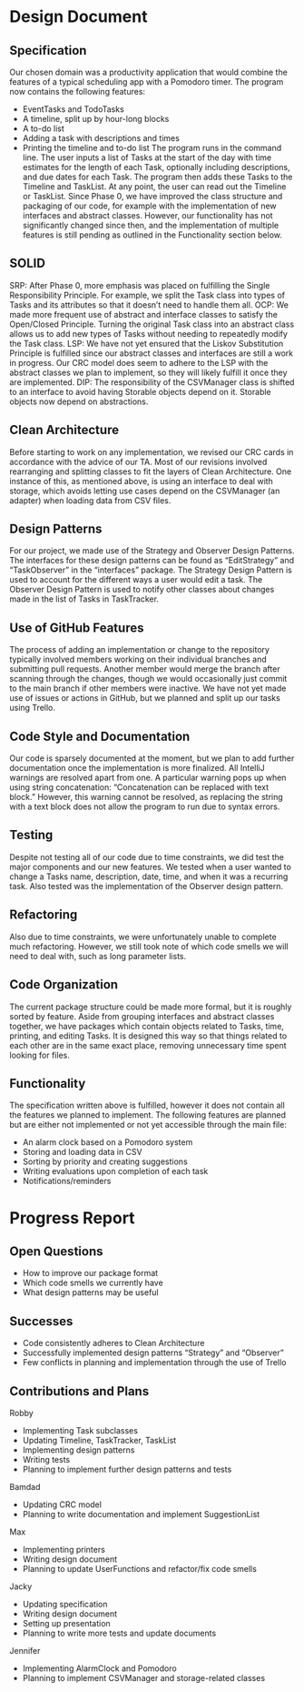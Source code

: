 # Design Document

## Specification
Our chosen domain was a productivity application that would combine the features of a typical scheduling app with a Pomodoro timer. The program now contains the following features:
- EventTasks and TodoTasks
- A timeline, split up by hour-long blocks
- A to-do list
- Adding a task with descriptions and times
- Printing the timeline and to-do list
The program runs in the command line. The user inputs a list of Tasks at the start of the day with time estimates for the length of each Task, optionally including descriptions, and due dates for each Task. The program then adds these Tasks to the Timeline and TaskList. At any point, the user can read out the Timeline or TaskList.
Since Phase 0, we have improved the class structure and packaging of our code, for example with the implementation of new interfaces and abstract classes. However, our functionality has not significantly changed since then, and the implementation of multiple features is still pending as outlined in the Functionality section below.

## SOLID
SRP: After Phase 0, more emphasis was placed on fulfilling the Single Responsibility Principle. For example, we split the Task class into types of Tasks and its attributes so that it doesn’t need to handle them all.
OCP: We made more frequent use of abstract and interface classes to satisfy the Open/Closed Principle. Turning the original Task class into an abstract class allows us to add new types of Tasks without needing to repeatedly modify the Task class.
LSP: We have not yet ensured that the Liskov Substitution Principle is fulfilled since our abstract classes and interfaces are still a work in progress. Our CRC model does seem to adhere to the LSP with the abstract classes we plan to implement, so they will likely fulfill it once they are implemented.
DIP: The responsibility of the CSVManager class is shifted to an interface to avoid having Storable objects depend on it. Storable objects now depend on abstractions.

## Clean Architecture
Before starting to work on any implementation, we revised our CRC cards in accordance with the advice of our TA. Most of our revisions involved rearranging and splitting classes to fit the layers of Clean Architecture. One instance of this, as mentioned above, is using an interface to deal with storage, which avoids letting use cases depend on the CSVManager (an adapter) when loading data from CSV files.

## Design Patterns
For our project, we made use of the Strategy and Observer Design Patterns. The interfaces for these design patterns can be found as “EditStrategy” and “TaskObserver” in the “interfaces” package. The Strategy Design Pattern is used to account for the different ways a user would edit a task. The Observer Design Pattern is used to notify other classes about changes made in the list of Tasks in TaskTracker.

## Use of GitHub Features
The process of adding an implementation or change to the repository typically involved members working on their individual branches and submitting pull requests. Another member would merge the branch after scanning through the changes, though we would occasionally just commit to the main branch if other members were inactive. We have not yet made use of issues or actions in GitHub, but we planned and split up our tasks using Trello.

## Code Style and Documentation
Our code is sparsely documented at the moment, but we plan to add further documentation once the implementation is more finalized. All IntelliJ warnings are resolved apart from one. A particular warning pops up when using string concatenation: “Concatenation can be replaced with text block.” However, this warning cannot be resolved, as replacing the string with a text block does not allow the program to run due to syntax errors.

## Testing
Despite not testing all of our code due to time constraints, we did test the major components and our new features. We tested when a user wanted to change a Tasks name, description, date, time, and when it was a recurring task. Also tested was the implementation of the Observer design pattern.

## Refactoring
Also due to time constraints, we were unfortunately unable to complete much refactoring. However, we still took note of which code smells we will need to deal with, such as long parameter lists.

## Code Organization
The current package structure could be made more formal, but it is roughly sorted by feature. Aside from grouping interfaces and abstract classes together, we have packages which contain objects related to Tasks, time, printing, and editing Tasks. It is designed this way so that things related to each other are in the same exact place, removing unnecessary time spent looking for files.

## Functionality
The specification written above is fulfilled, however it does not contain all the features we planned to implement. The following features are planned but are either not implemented or not yet accessible through the main file:
- An alarm clock based on a Pomodoro system
- Storing and loading data in CSV
- Sorting by priority and creating suggestions
- Writing evaluations upon completion of each task
- Notifications/reminders

# Progress Report

## Open Questions
- How to improve our package format
- Which code smells we currently have
- What design patterns may be useful

## Successes
- Code consistently adheres to Clean Architecture
- Successfully implemented design patterns “Strategy” and “Observer”
- Few conflicts in planning and implementation through the use of Trello

## Contributions and Plans
Robby
- Implementing Task subclasses
- Updating Timeline, TaskTracker, TaskList
- Implementing design patterns
- Writing tests
- Planning to implement further design patterns and tests

Bamdad
- Updating CRC model
- Planning to write documentation and implement SuggestionList

Max
- Implementing printers
- Writing design document
- Planning to update UserFunctions and refactor/fix code smells

Jacky
- Updating specification
- Writing design document
- Setting up presentation
- Planning to write more tests and update documents

Jennifer
- Implementing AlarmClock and Pomodoro
- Planning to implement CSVManager and storage-related classes

